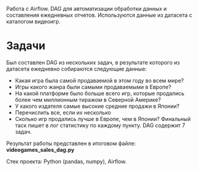 Работа с Airflow. DAG для автоматизации обработки данных и составления ежедневных отчетов. Используются данные из датасета с каталогом видеоигр.

# Задачи
Был составлен DAG из нескольких задач, в результате которого из датасета ежедневно собираются следующие данные:

 - Какая игра была самой продаваемой в этом году во всем мире?
 - Игры какого жанра были самыми продаваемыми в Европе?
 - На какой платформе было больше всего игр, которые продались более чем миллионным тиражом в Северной Америке?
 - У какого издателя самые высокие средние продажи в Японии?
 - Перечислить все, если их несколько
 - Сколько игр продались лучше в Европе, чем в Японии?
Финальный таск пишет в лог статистику по каждому пункту. DAG содержит 7 задач.

Результат работы представлен в итоговом файле: **videogames_sales_dag.py**

Стек проекта: Python (pandas, numpy), Airflow.
